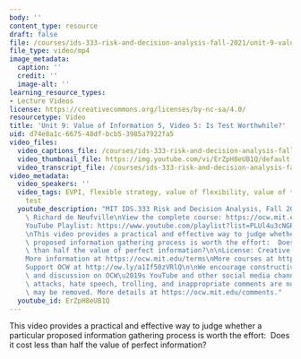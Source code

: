 ```yaml
---
body: ''
content_type: resource
draft: false
file: /courses/ids-333-risk-and-decision-analysis-fall-2021/unit-9-value-of-info-video-5_360p_16_9.mp4
file_type: video/mp4
image_metadata:
  caption: ''
  credit: ''
  image-alt: ''
learning_resource_types:
- Lecture Videos
license: https://creativecommons.org/licenses/by-nc-sa/4.0/
resourcetype: Video
title: 'Unit 9: Value of Information 5, Video 5: Is Test Worthwhile?'
uid: d74e8a1c-6675-48df-bcb5-3985a7922fa5
video_files:
  video_captions_file: /courses/ids-333-risk-and-decision-analysis-fall-2021/1AZAPhg81lJRaBXCcuw06ylSgztdEBSPT_transcript.webvtt
  video_thumbnail_file: https://img.youtube.com/vi/ErZpH8eUB1Q/default.jpg
  video_transcript_file: /courses/ids-333-risk-and-decision-analysis-fall-2021/1AZAPhg81lJRaBXCcuw06ylSgztdEBSPT_transcript.pdf
video_metadata:
  video_speakers: ''
  video_tags: EVPI, flexible strategy, value of flexibility, value of test, cost of
    test
  youtube_description: "MIT IDS.333 Risk and Decision Analysis, Fall 2021\nInstructor:\
    \ Richard de Neufville\nView the complete course: https://ocw.mit.edu/IDS-333F21\n\
    YouTube Playlist: https://www.youtube.com/playlist?list=PLUl4u3cNGP62jwhTqp8_1kwrkDkxZhpQC\n\
    \nThis video provides a practical and effective way to judge whether a particular\
    \ proposed information gathering process is worth the effort:  Does it cost less\
    \ than half the value of perfect information?\n\nLicense: Creative Commons BY-NC-SA\n\
    More information at https://ocw.mit.edu/terms\nMore courses at https://ocw.mit.edu\n\
    Support OCW at http://ow.ly/a1If50zVRlQ\n\nWe encourage constructive comments\
    \ and discussion on OCW\u2019s YouTube and other social media channels. Personal\
    \ attacks, hate speech, trolling, and inappropriate comments are not allowed and\
    \ may be removed. More details at https://ocw.mit.edu/comments."
  youtube_id: ErZpH8eUB1Q
---
```

This video provides a practical and effective way to judge whether a particular proposed information gathering process is worth the effort:  Does it cost less than half the value of perfect information?